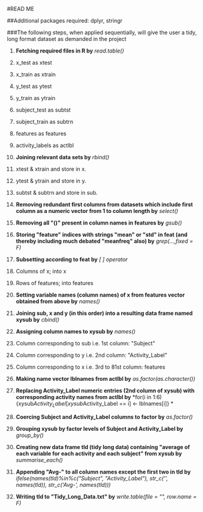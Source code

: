 #READ ME

##Additional packages required: dplyr, stringr

###The following steps, when applied sequentially, will give the user a tidy, long format dataset as demanded in the project



1. **Fetching required files in R by** *read.table()*

  1. x_test as xtest
  2. x_train as xtrain
  3. y_test as ytest
  4. y_train as ytrain
  5. subject_test as subtst
  6. subject_train as subtrn
  7. features as features
  8. activity_labels as actlbl

2. **Joining relevant data sets by** *rbind()*

  1. xtest & xtrain and store in x. 
  2. ytest & ytrain and store in y.
  3. subtst & subtrn and store in sub.

3. **Removing redundant first columns from datasets which include first column as a numeric vector from 1 to column length by** *select()*

4. **Removing all "()" present in column names in features by** *gsub()*

5. **Storing "feature" indices with strings "mean" or "std" in feat (and thereby including much debated "meanfreq" also) by** *grep(...,fixed = F)*

6. **Subsetting according to feat by** *[ ] operator*

  1. Columns of x; into x
  2. Rows of features; into features
  
7. **Setting variable names (column names) of  x from features vector obtained from above by** *names()*

8. **Joining sub, x and y (in this order) into a resulting data frame named xysub by** *cbind()*

9. **Assigning column names to xysub by** *names()*

  1. Column corresponding to sub i.e. 1st column: "Subject"
  2. Column corresponding to y i.e. 2nd column: "Activity_Label"
  3. Column corresponding to x i.e. 3rd to 81st column: features 
  
10. **Making name vector lblnames from actlbl by** *as.factor(as.character())*

11. **Replacing Activity_Label numeric entries (2nd column of xysub) with corresponding activity names from actlbl by** *for(i in 1:6) {xysub$Activity_Label[xysub$Activity_Label == i] <- lblnames[i]} *

12. **Coercing Subject and Activity_Label columns to factor by** *as.factor()*

13. **Grouping xysub by factor levels of Subject and Activity_Label by** *group_by()*

14. **Creating new data frame tld (tidy long data) containing "average of each variable for each activity and each subject" from xysub by** *summarise_each()*

15. **Appending "Avg-" to all column names except the first two in tld by** *ifelse(names(tld)%in%c("Subject", "Activity_Label"), str_c('', names(tld)), str_c('Avg-', names(tld)))*

16. **Writing tld to "Tidy_Long_Data.txt" by** *write.table(file = "", row.name = F)*

